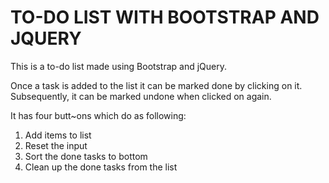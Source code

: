 # TO-DO LIST WITH BOOTSTRAP AND JQUERY

This is a to-do list made using Bootstrap and jQuery.

Once a task is added to the list it can be marked done by clicking on it. Subsequently, it can be marked undone when clicked on again.

It has four butt~ons which do as following:
1. Add items to list
2. Reset the input
3. Sort the done tasks to bottom
4. Clean up the done tasks from the list

